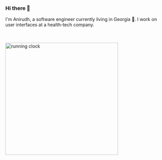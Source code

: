 ### Hi there 👋

I'm Anirudh, a software engineer currently living in Georgia 🍑. I work on user interfaces at a health-tech company.

<br />
<br />

<a href="https://github.com/AnirudhHimself/running-clock">
<img alt="running clock" width="350" src="https://user-images.githubusercontent.com/17210213/203865627-a3fd29a8-baf0-4fdb-93ff-1923019d7780.png" />
</a>





<!--
**AnirudhHimself/AnirudhHimself** is a ✨ _special_ ✨ repository because its `README.md` (this file) appears on your GitHub profile.

Here are some ideas to get you started:

- 🔭 I’m currently working on ...
- 🌱 I’m currently learning ...
- 👯 I’m looking to collaborate on ...
- 🤔 I’m looking for help with ...
- 💬 Ask me about ...
- 📫 How to reach me: please don't :)
- 😄 Pronouns: he/him
- ⚡ Fun fact: My name is Anirudh Mylavarapu
-->
